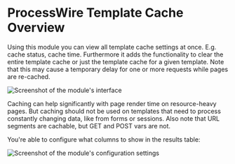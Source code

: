 # ProcessWire Template Cache Overview

Using this module you can view all template cache settings at once. 
E.g. cache status, cache time.
Furthermore it adds the functionality to clear the entire template cache or just the template cache for a given template.
Note that this may cause a temporary delay for one or more requests while pages are re-cached.

![Screenshot of the module's interface](https://raw.githubusercontent.com/justb3a/processwire-templatecacheoverview/master/screen.png)

Caching can help significantly with page render time on resource-heavy pages.
But caching should not be used on templates that need to process constantly changing data,
like from forms or sessions. Also note that URL segments are cachable, but GET and POST vars are not.

You're able to configure what columns to show in the results table:

![Screenshot of the module's configuration settings](https://raw.githubusercontent.com/justb3a/processwire-templatecacheoverview/master/settings.png)
